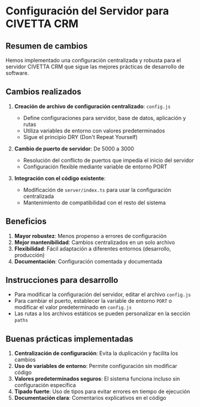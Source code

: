 # Configuración del Servidor para CIVETTA CRM

## Resumen de cambios

Hemos implementado una configuración centralizada y robusta para el servidor CIVETTA CRM que sigue las mejores prácticas de desarrollo de software.

## Cambios realizados

1. **Creación de archivo de configuración centralizado**: `config.js`
   - Define configuraciones para servidor, base de datos, aplicación y rutas
   - Utiliza variables de entorno con valores predeterminados
   - Sigue el principio DRY (Don't Repeat Yourself)

2. **Cambio de puerto de servidor**: De 5000 a 3000
   - Resolución del conflicto de puertos que impedía el inicio del servidor
   - Configuración flexible mediante variable de entorno PORT

3. **Integración con el código existente**:
   - Modificación de `server/index.ts` para usar la configuración centralizada
   - Mantenimiento de compatibilidad con el resto del sistema

## Beneficios

1. **Mayor robustez**: Menos propenso a errores de configuración
2. **Mejor mantenibilidad**: Cambios centralizados en un solo archivo
3. **Flexibilidad**: Fácil adaptación a diferentes entornos (desarrollo, producción)
4. **Documentación**: Configuración comentada y documentada

## Instrucciones para desarrollo

- Para modificar la configuración del servidor, editar el archivo `config.js`
- Para cambiar el puerto, establecer la variable de entorno `PORT` o modificar el valor predeterminado en `config.js`
- Las rutas a los archivos estáticos se pueden personalizar en la sección `paths`

## Buenas prácticas implementadas

1. **Centralización de configuración**: Evita la duplicación y facilita los cambios
2. **Uso de variables de entorno**: Permite configuración sin modificar código
3. **Valores predeterminados seguros**: El sistema funciona incluso sin configuración específica
4. **Tipado fuerte**: Uso de tipos para evitar errores en tiempo de ejecución
5. **Documentación clara**: Comentarios explicativos en el código